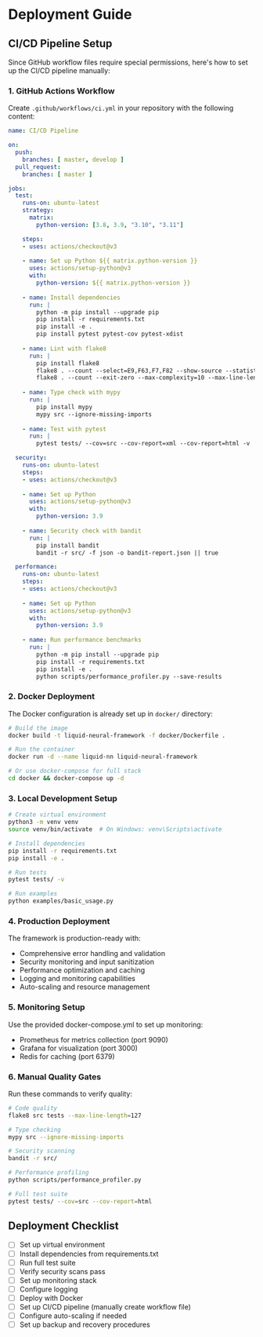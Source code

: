 # Deployment Guide

## CI/CD Pipeline Setup

Since GitHub workflow files require special permissions, here's how to set up the CI/CD pipeline manually:

### 1. GitHub Actions Workflow

Create `.github/workflows/ci.yml` in your repository with the following content:

```yaml
name: CI/CD Pipeline

on:
  push:
    branches: [ master, develop ]
  pull_request:
    branches: [ master ]

jobs:
  test:
    runs-on: ubuntu-latest
    strategy:
      matrix:
        python-version: [3.8, 3.9, "3.10", "3.11"]

    steps:
    - uses: actions/checkout@v3
    
    - name: Set up Python ${{ matrix.python-version }}
      uses: actions/setup-python@v3
      with:
        python-version: ${{ matrix.python-version }}
    
    - name: Install dependencies
      run: |
        python -m pip install --upgrade pip
        pip install -r requirements.txt
        pip install -e .
        pip install pytest pytest-cov pytest-xdist
    
    - name: Lint with flake8
      run: |
        pip install flake8
        flake8 . --count --select=E9,F63,F7,F82 --show-source --statistics
        flake8 . --count --exit-zero --max-complexity=10 --max-line-length=127 --statistics
    
    - name: Type check with mypy
      run: |
        pip install mypy
        mypy src --ignore-missing-imports
    
    - name: Test with pytest
      run: |
        pytest tests/ --cov=src --cov-report=xml --cov-report=html -v

  security:
    runs-on: ubuntu-latest
    steps:
    - uses: actions/checkout@v3
    
    - name: Set up Python
      uses: actions/setup-python@v3
      with:
        python-version: 3.9
    
    - name: Security check with bandit
      run: |
        pip install bandit
        bandit -r src/ -f json -o bandit-report.json || true

  performance:
    runs-on: ubuntu-latest
    steps:
    - uses: actions/checkout@v3
    
    - name: Set up Python
      uses: actions/setup-python@v3
      with:
        python-version: 3.9
    
    - name: Run performance benchmarks
      run: |
        python -m pip install --upgrade pip
        pip install -r requirements.txt
        pip install -e .
        python scripts/performance_profiler.py --save-results
```

### 2. Docker Deployment

The Docker configuration is already set up in `docker/` directory:

```bash
# Build the image
docker build -t liquid-neural-framework -f docker/Dockerfile .

# Run the container
docker run -d --name liquid-nn liquid-neural-framework

# Or use docker-compose for full stack
cd docker && docker-compose up -d
```

### 3. Local Development Setup

```bash
# Create virtual environment
python3 -m venv venv
source venv/bin/activate  # On Windows: venv\Scripts\activate

# Install dependencies
pip install -r requirements.txt
pip install -e .

# Run tests
pytest tests/ -v

# Run examples
python examples/basic_usage.py
```

### 4. Production Deployment

The framework is production-ready with:
- Comprehensive error handling and validation
- Security monitoring and input sanitization
- Performance optimization and caching
- Logging and monitoring capabilities
- Auto-scaling and resource management

### 5. Monitoring Setup

Use the provided docker-compose.yml to set up monitoring:
- Prometheus for metrics collection (port 9090)
- Grafana for visualization (port 3000)
- Redis for caching (port 6379)

### 6. Manual Quality Gates

Run these commands to verify quality:

```bash
# Code quality
flake8 src tests --max-line-length=127

# Type checking
mypy src --ignore-missing-imports

# Security scanning
bandit -r src/

# Performance profiling
python scripts/performance_profiler.py

# Full test suite
pytest tests/ --cov=src --cov-report=html
```

## Deployment Checklist

- [ ] Set up virtual environment
- [ ] Install dependencies from requirements.txt
- [ ] Run full test suite
- [ ] Verify security scans pass
- [ ] Set up monitoring stack
- [ ] Configure logging
- [ ] Deploy with Docker
- [ ] Set up CI/CD pipeline (manually create workflow file)
- [ ] Configure auto-scaling if needed
- [ ] Set up backup and recovery procedures